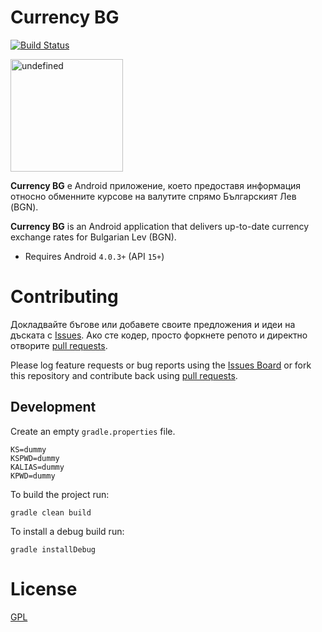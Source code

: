 Currency BG
=========================

[![Build Status](https://travis-ci.org/vexelon-dot-net/currencybg.app.svg?branch=master)](https://travis-ci.org/vexelon-dot-net/currencybg.app)

<a href='https://play.google.com/store/apps/details?id=net.vexelon.currencybg.app&utm_source=global_co&utm_medium=prtnr&utm_content=Mar2515&utm_campaign=PartBadge&pcampaignid=MKT-Other-global-all-co-prtnr-py-PartBadge-Mar2515-1'><img alt='undefined' src='https://play.google.com/intl/en_us/badges/images/generic/bg_badge_web_generic.png' width="180px"/></a>

**Currency BG** е Android приложение, което предоставя информация относно обменните курсове на валутите спрямо Българският Лев (BGN).

**Currency BG** is an Android application that delivers up-to-date currency exchange rates for Bulgarian Lev (BGN).

  * Requires Android `4.0.3+` (API `15+`)

# Contributing

Докладвайте бъгове или добавете своите предложения и идеи на дъската с [Issues](https://github.com/vexelon-dot-net/currencybg.app/issues). Ако сте кодер, просто форкнете репото и директно отворите [pull requests](https://github.com/vexelon-dot-net/currencybg.app/pulls).

Please log feature requests or bug reports using the [Issues Board](https://github.com/vexelon-dot-net/currencybg.app/issues) or fork this repository and contribute back using [pull requests](https://github.com/vexelon-dot-net/currencybg.app/pulls).

## Development

Create an empty `gradle.properties` file.

    KS=dummy
    KSPWD=dummy
    KALIAS=dummy
    KPWD=dummy

To build the project run:

    gradle clean build

To install a debug build run:

    gradle installDebug

# License

[GPL](LICENSE)
